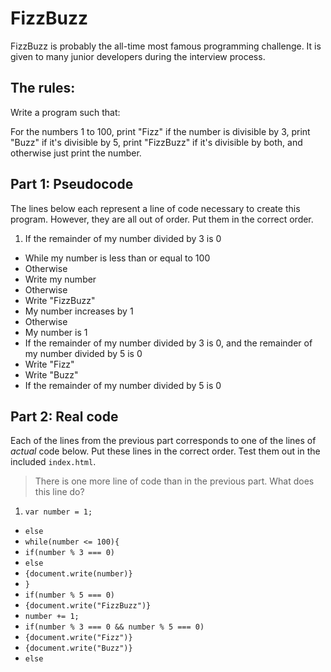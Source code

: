 # FizzBuzz

FizzBuzz is probably the all-time most famous programming challenge. It is given to many junior developers during the interview process.

## The rules:

Write a program such that:

For the numbers 1 to 100, print "Fizz" if the number is divisible by 3, print "Buzz" if it's divisible by 5, print "FizzBuzz" if it's divisible by both, and otherwise just print the number.

## Part 1: Pseudocode

The lines below each represent a line of code necessary to create this program. However, they are all out of order. Put them in the correct order.

1. If the remainder of my number divided by 3 is 0
- While my number is less than or equal to 100
- Otherwise
- Write my number
- Otherwise
- Write "FizzBuzz"
- My number increases by 1
- Otherwise
- My number is 1
- If the remainder of my number divided by 3 is 0, and the remainder of my number divided by 5 is 0
- Write "Fizz"
- Write "Buzz"
- If the remainder of my number divided by 5 is 0

## Part 2: Real code

Each of the lines from the previous part corresponds to one of the lines of *actual* code below. Put these lines in the correct order. Test them out in the included `index.html`.

> There is one more line of code than in the previous part. What does this line do?

1. `var number = 1;`
- `else`
- `while(number <= 100){`
- `if(number % 3 === 0)`
- `else`
- `{document.write(number)}`
- `}`
- `if(number % 5 === 0)`
- `{document.write("FizzBuzz")}`
- `number += 1;`
- `if(number % 3 === 0 && number % 5 === 0)`
- `{document.write("Fizz")}`
- `{document.write("Buzz")}`
- `else`
